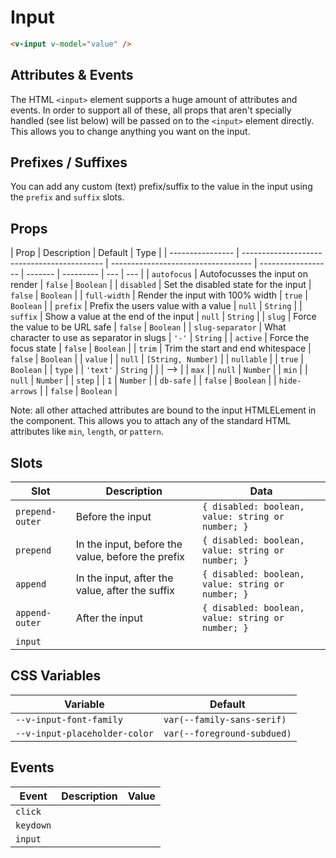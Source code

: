 # Input

```html
<v-input v-model="value" />
```

## Attributes & Events

The HTML `<input>` element supports a huge amount of attributes and events. In order to support all of these, all props
that aren't specially handled (see list below) will be passed on to the `<input>` element directly. This allows you to
change anything you want on the input.

## Prefixes / Suffixes

You can add any custom (text) prefix/suffix to the value in the input using the `prefix` and `suffix` slots.

## Props

| Prop             | Description                                 | Default                             | Type               |
| ---------------- | ------------------------------------------- | ----------------------------------- | ------------------ | ------- | --------- | --- | --- |
| `autofocus`      | Autofocusses the input on render            | `false`                             | `Boolean`          |
| `disabled`       | Set the disabled state for the input        | `false`                             | `Boolean`          |
| `full-width`     | Render the input with 100% width            | `true`                              | `Boolean`          |
| `prefix`         | Prefix the users value with a value         | `null`                              | `String`           |
| `suffix`         | Show a value at the end of the input        | `null`                              | `String`           |
| `slug`           | Force the value to be URL safe              | `false`                             | `Boolean`          |
| `slug-separator` | What character to use as separator in slugs | `'-'`                               | `String`           |
| `active`         | Force the focus state                       | `false`                             | `Boolean`          |
| `trim`           | Trim the start and end whitespace           | `false`                             | `Boolean`          |
| `value`          |                                             | `null`                              | `[String, Number]` |
| `nullable`       |                                             | `true`                              | `Boolean`          |
| `type`           |                                             | `'text'`                            | `String`           |
| <!--             | <!--                                        | `//-fornumberinputsonlyhide-arrows` |                    | `false` | `Boolean` | --> | --> |
| `max`            |                                             | `null`                              | `Number`           |
| `min`            |                                             | `null`                              | `Number`           |
| `step`           |                                             | `1`                                 | `Number`           |
| `db-safe`        |                                             | `false`                             | `Boolean`          |
| `hide-arrows`    |                                             | `false`                             | `Boolean`          |

Note: all other attached attributes are bound to the input HTMLELement in the component. This allows you to attach any
of the standard HTML attributes like `min`, `length`, or `pattern`.

## Slots

| Slot            | Description                                       | Data                                              |
| --------------- | ------------------------------------------------- | ------------------------------------------------- |
| `prepend-outer` | Before the input                                  | `{ disabled: boolean, value: string or number; }` |
| `prepend`       | In the input, before the value, before the prefix | `{ disabled: boolean, value: string or number; }` |
| `append`        | In the input, after the value, after the suffix   | `{ disabled: boolean, value: string or number; }` |
| `append-outer`  | After the input                                   | `{ disabled: boolean, value: string or number; }` |
| `input`         |                                                   |                                                   |

## CSS Variables

| Variable                      | Default                     |
| ----------------------------- | --------------------------- |
| `--v-input-font-family`       | `var(--family-sans-serif)`  |
| `--v-input-placeholder-color` | `var(--foreground-subdued)` |

## Events

| Event     | Description | Value |
| --------- | ----------- | ----- |
| `click`   |             |       |
| `keydown` |             |       |
| `input`   |             |       |
